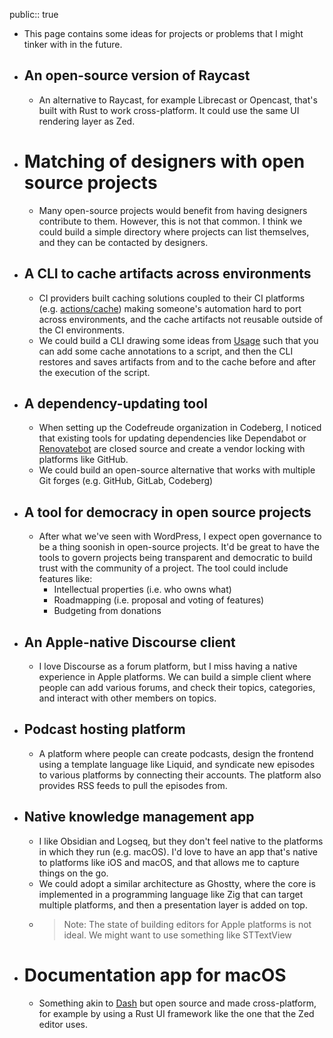 public:: true

- This page contains some ideas for projects or problems that I might tinker with in the future.
- ## An open-source version of Raycast
	- An alternative to Raycast, for example Librecast or Opencast, that's 
	  built with Rust to work cross-platform. It could use the same UI 
	  rendering layer as Zed.
- # Matching of designers with open source projects
	- Many open-source projects would benefit from having designers contribute
	   to them. However, this is not that common. I think we could build a 
	  simple directory where projects can list themselves, and they can be 
	  contacted by designers.
- ## A CLI to cache artifacts across environments
	- CI providers built caching solutions coupled to their CI platforms (e.g. [actions/cache](https://github.com/actions/cache))
	  making someone's automation hard to port across environments, and the 
	  cache artifacts not reusable outside of the CI environments.
	- We could build a CLI drawing some ideas from [Usage](https://usage.jdx.dev)
	  such that you can add some cache annotations to a script, and then the 
	  CLI restores and saves artifacts from and to the cache before and after 
	  the execution of the script.
- ## A dependency-updating tool
	- When setting up the Codefreude organization in 
	  Codeberg, I noticed that existing tools for updating dependencies like 
	  Dependabot or [Renovatebot](https://docs.renovatebot.com) are closed source and create a vendor locking with platforms like GitHub.
	- We could build an open-source alternative that works with multiple Git forges (e.g. GitHub, GitLab, Codeberg)
- ## A tool for democracy in open source projects
	- After what we've seen with WordPress, I expect 
	  open governance to be a thing soonish in open-source projects. It'd be 
	  great to have the tools to govern projects being transparent and 
	  democratic to build trust with the community of a project. The tool 
	  could include features like:
		- Intellectual properties (i.e. who owns what)
		- Roadmapping (i.e. proposal and voting of features)
		- Budgeting from donations
- ## An Apple-native Discourse client
	- I love Discourse as a forum platform, but I miss having a native experience in Apple platforms. We can build a simple client where people can add various forums, and check their topics, categories, and interact with other members on topics.
- ## Podcast hosting platform
	- A platform where people can create podcasts, design the frontend using a
	   template language like Liquid, and syndicate new episodes to various 
	  platforms by connecting their accounts. The platform also provides RSS 
	  feeds to pull the episodes from.
- ## Native knowledge management app
	- I like Obsidian and Logseq, but they don't feel native to the platforms in which they run (e.g. macOS). I'd love to have an app that's native to platforms like iOS and macOS, and that allows me to capture things on the go.
	- We could adopt a similar architecture as Ghostty, where the core is implemented in a programming language like Zig that can target multiple platforms, and then a presentation layer is added on top.
	- > Note: The state of building editors for Apple platforms is not ideal. We might want to use something like STTextView
- # Documentation app for macOS
	- Something akin to [Dash](https://kapeli.com/dash) but open source and made cross-platform, for example by using a Rust UI framework like the one that the Zed editor uses.